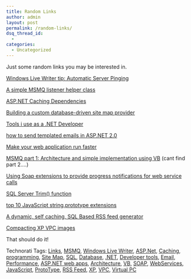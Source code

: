 ```yaml
---
title: Random Links
author: admin
layout: post
permalink: /random-links/
dsq_thread_id:
  - 
categories:
  - Uncategorized
---
```

Just some random links you may be interested in.

[Windows Live Writer tip: Automatic Server Pinging][1]

[A simple MSMQ listener helper class][2]

[ASP.NET Caching Dependencies][3]

[Building a custom database-driven site map provider][4]

[Tools i use as a .NET Developer][5]

[how to send templated emails in ASP.NET 2.0][6]

[Make your web application run faster][7]

[MSMQ part 1: Architecture and simple implementation using VB][8] (cant find part 2&#8230;.)

[Using Soap extensions to provide progress notifications for web service calls][9]

[SQL Server Trim() function][10]

[top 10 JavaScript string.prototype extensions][11]

[A dynamic, self caching, SQL Based RSS feed generator][12]

[Compacting XP VPC images][13]

That should do it!

<div class="wlWriterSmartContent" id="scid:0767317B-992E-4b12-91E0-4F059A8CECA8:ea834638-cea5-43be-9080-c8de118f2b9d" style="padding-right:0px;display:inline;padding-left:0px;float:none;padding-bottom:0px;margin:0px;padding-top:0px;">
  Technorati Tags: <a href="http://technorati.com/tags/Links" rel="tag">Links</a>, <a href="http://technorati.com/tags/MSMQ" rel="tag">MSMQ</a>, <a href="http://technorati.com/tags/Windows%20Live%20Writer" rel="tag">Windows Live Writer</a>, <a href="http://technorati.com/tags/ASP.Net" rel="tag">ASP.Net</a>, <a href="http://technorati.com/tags/Caching" rel="tag">Caching</a>, <a href="http://technorati.com/tags/programming" rel="tag">programming</a>, <a href="http://technorati.com/tags/Site%20Map" rel="tag">Site Map</a>, <a href="http://technorati.com/tags/SQL" rel="tag">SQL</a>, <a href="http://technorati.com/tags/Database" rel="tag">Database</a>, <a href="http://technorati.com/tags/.NET" rel="tag">.NET</a>, <a href="http://technorati.com/tags/Developer%20tools" rel="tag">Developer tools</a>, <a href="http://technorati.com/tags/Email" rel="tag">Email</a>, <a href="http://technorati.com/tags/Performance" rel="tag">Performance</a>, <a href="http://technorati.com/tags/ASP.NET%20web%20apps" rel="tag">ASP.NET web apps</a>, <a href="http://technorati.com/tags/Architecture" rel="tag">Architecture</a>, <a href="http://technorati.com/tags/VB" rel="tag">VB</a>, <a href="http://technorati.com/tags/SOAP" rel="tag">SOAP</a>, <a href="http://technorati.com/tags/WebServices" rel="tag">WebServices</a>, <a href="http://technorati.com/tags/JavaScript" rel="tag">JavaScript</a>, <a href="http://technorati.com/tags/ProtoType" rel="tag">ProtoType</a>, <a href="http://technorati.com/tags/RSS%20Feed" rel="tag">RSS Feed</a>, <a href="http://technorati.com/tags/XP" rel="tag">XP</a>, <a href="http://technorati.com/tags/VPC" rel="tag">VPC</a>, <a href="http://technorati.com/tags/Virtual%20PC" rel="tag">Virtual PC</a>
</div>

 [1]: http://windowslivewriter.spaces.live.com/Blog/cns!D85741BB5E0BE8AA!1383.entry
 [2]: http://msmvps.com/blogs/manoj/archive/2005/10/16/70979.aspx
 [3]: http://www.codeproject.com/aspnet/CachingDependencies.asp
 [4]: http://www.asp.net/learn/data-access/tutorial-62-vb.aspx
 [5]: http://devlicio.us/blogs/derik_whittaker/archive/2007/07/17/tools-i-use-as-a-net-developer.aspx
 [6]: http://www.xcess.info/how_to_send_templated_emails_in_asp_net_2_0_aen.aspx
 [7]: http://www.codeproject.com/aspnet/PEDLL.asp
 [8]: http://www.devarticles.com/c/a/Visual-Basic/MSMQ-Part-1-Architecture-and-Simple-Implementation-Using-VB/
 [9]: http://www.codeproject.com/useritems/Soap_Extension_Progress.asp
 [10]: http://blog.sqlauthority.com/2007/04/24/sql-server-trim-function-udf-trim/
 [11]: http://www.ivanuzunov.net/top-10-javascript-stringprototype-extensions/
 [12]: http://www.eggheadcafe.com/articles/20060209.asp
 [13]: http://blogs.msdn.com/petel/archive/2007/04/05/compacting-xp-vpc-images.aspx